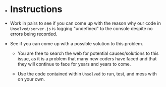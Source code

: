 - # Instructions

- Work in pairs to see if you can come up with the reason why our code in `Unsolved/server.js` is logging "undefined" to the console despite no errors being recorded.

- See if you can come up with a possible solution to this problem.

  - You are free to search the web for potential causes/solutions to this issue, as it is a problem that many new coders have faced and that they will continue to face for years and years to come.

  - Use the code contained within `Unsolved` to run, test, and mess with on your own.
